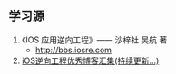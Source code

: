 

## 学习源
1. 《IOS 应用逆向工程》—— 沙梓社 吴航 著
    - http://bbs.iosre.com
2. [iOS逆向工程优秀博客汇集(持续更新...)](http://www.jianshu.com/p/e2eef5f9a09d)
